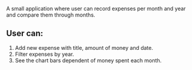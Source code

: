 A small application where user can record expenses per month and year and compare them through months.

## User can:

1. Add new expense with title, amount of money and date.
2. Filter expenses by year.
3. See the chart bars dependent of money spent each month.
